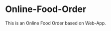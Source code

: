 # Online-Food-Order

This is an Online Food Order based on Web-App.


























































































































































































































































































































